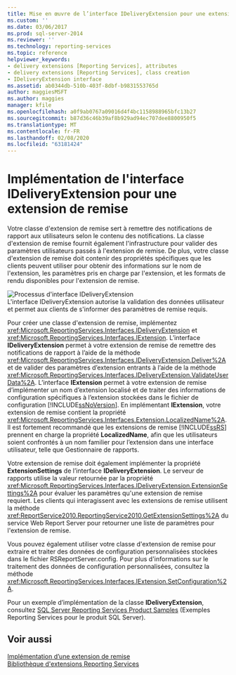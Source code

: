 ```yaml
---
title: Mise en œuvre de l’interface IDeliveryExtension pour une extension de remise | Microsoft Docs
ms.custom: ''
ms.date: 03/06/2017
ms.prod: sql-server-2014
ms.reviewer: ''
ms.technology: reporting-services
ms.topic: reference
helpviewer_keywords:
- delivery extensions [Reporting Services], attributes
- delivery extensions [Reporting Services], class creation
- IDeliveryExtension interface
ms.assetid: ab0344db-510b-403f-8dbf-b9831553765d
author: maggiesMSFT
ms.author: maggies
manager: kfile
ms.openlocfilehash: a0f9ab0767a09016d4f4bc1158988965bfc13b27
ms.sourcegitcommit: b87d36c46b39af8b929ad94ec707dee8800950f5
ms.translationtype: MT
ms.contentlocale: fr-FR
ms.lasthandoff: 02/08/2020
ms.locfileid: "63181424"
---
```

# <a name="implementing-the-ideliveryextension-interface-for-a-delivery-extension"></a>Implémentation de l'interface IDeliveryExtension pour une extension de remise
  Votre classe d'extension de remise sert à remettre des notifications de rapport aux utilisateurs selon le contenu des notifications. La classe d'extension de remise fournit également l'infrastructure pour valider des paramètres utilisateurs passés à l'extension de remise. De plus, votre classe d'extension de remise doit contenir des propriétés spécifiques que les clients peuvent utiliser pour obtenir des informations sur le nom de l'extension, les paramètres pris en charge par l'extension, et les formats de rendu disponibles pour l'extension de remise.  
  
 ![Processus d'interface IDeliveryExtension](../../media/bk-ext-02.gif "Processus d'interface IDeliveryExtension")  
L'interface IDeliveryExtension autorise la validation des données utilisateur et permet aux clients de s'informer des paramètres de remise requis.  
  
 Pour créer une classe d'extension de remise, implémentez <xref:Microsoft.ReportingServices.Interfaces.IDeliveryExtension> et <xref:Microsoft.ReportingServices.Interfaces.IExtension>. L’interface **IDeliveryExtension** permet à votre extension de remise de remettre des notifications de rapport à l’aide de la méthode <xref:Microsoft.ReportingServices.Interfaces.IDeliveryExtension.Deliver%2A> et de valider des paramètres d’extension entrants à l’aide de la méthode <xref:Microsoft.ReportingServices.Interfaces.IDeliveryExtension.ValidateUserData%2A>. L’interface **IExtension** permet à votre extension de remise d’implémenter un nom d’extension localisé et de traiter des informations de configuration spécifiques à l’extension stockées dans le fichier de configuration [!INCLUDE[ssNoVersion](../../../includes/ssnoversion-md.md)]. En implémentant **IExtension**, votre extension de remise contient la propriété <xref:Microsoft.ReportingServices.Interfaces.Extension.LocalizedName%2A>. Il est fortement recommandé que les extensions de remise [!INCLUDE[ssRS](../../../includes/ssrs.md)] prennent en charge la propriété **LocalizedName**, afin que les utilisateurs soient confrontés à un nom familier pour l’extension dans une interface utilisateur, telle que Gestionnaire de rapports.  
  
 Votre extension de remise doit également implémenter la propriété **ExtensionSettings** de l’interface **IDeliveryExtension**. Le serveur de rapports utilise la valeur retournée par la propriété <xref:Microsoft.ReportingServices.Interfaces.IDeliveryExtension.ExtensionSettings%2A> pour évaluer les paramètres qu'une extension de remise requiert. Les clients qui interagissent avec les extensions de remise utilisent la méthode <xref:ReportService2010.ReportingService2010.GetExtensionSettings%2A> du service Web Report Server pour retourner une liste de paramètres pour l'extension de remise.  
  
 Vous pouvez également utiliser votre classe d'extension de remise pour extraire et traiter des données de configuration personnalisées stockées dans le fichier RSReportServer.config. Pour plus d'informations sur le traitement des données de configuration personnalisées, consultez la méthode <xref:Microsoft.ReportingServices.Interfaces.IExtension.SetConfiguration%2A>.  
  
 Pour un exemple d’implémentation de la classe **IDeliveryExtension**, consultez [SQL Server Reporting Services Product Samples](https://go.microsoft.com/fwlink/?LinkId=177889) (Exemples Reporting Services pour le produit SQL Server).  
  
## <a name="see-also"></a>Voir aussi  
 [Implémentation d’une extension de remise](../delivery-extension/implementing-a-delivery-extension.md)   
 [Bibliothèque d'extensions Reporting Services](../reporting-services-extension-library.md)  
  
  
